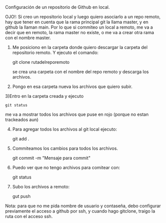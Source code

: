 Configuración de un repositorio de Github en local.

OJO!: Si creo un repositorio local y luego quiero asociarlo a un repo remoto, hay que tener en cuenta que la rama principal git la llama master, y en github la llaman main. Por lo que si commiteo un local a remoto, me va a decir que en remoto, la rama master no existe, o me va a crear otra rama con el nombre master. 

1) Me posiciono en la carpeta donde quiero descargar la carpeta del repositorio remoto.
Y ejecuto el comando:

	git clone rutadelreporemoto

	se crea una carpeta con el nombre del repo remoto y descarga los archivos.
2) Pongo en esa carpeta nueva los archivos que quiero subir.

3)Entro en la carpeta creada y ejecuto
	
	git status

me va a mostrar todos los archivos que puse en rojo (porque no estan trackeados aun)

4) Para agregar todos los archivos al git local ejecuto:

	git add .

5) Commiteamos los cambios para todos los archivos.

	git commit -m "Mensaje para commit"

6) Puedo ver que no tengo archivos para comitear con:

	git status

7) Subo los archivos a remoto:

	gut push

Nota: para que no me pida nombre de usuario y contaseña, debo configurar previamente el acceso a github por ssh, y cuando hago gitclone, traigo la ruta con el acceso ssh.
